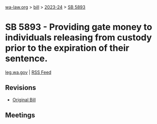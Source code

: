[wa-law.org](/) > [bill](/bill/) > [2023-24](/bill/2023-24/) > [SB 5893](/bill/2023-24/sb/5893/)

# SB 5893 - Providing gate money to individuals releasing from custody prior to the expiration of their sentence.
[leg.wa.gov](https://app.leg.wa.gov/billsummary?BillNumber=5893&Year=2023&Initiative=false) | [RSS Feed](./rss.xml)

## Revisions
* [Original Bill](1/)

## Meetings